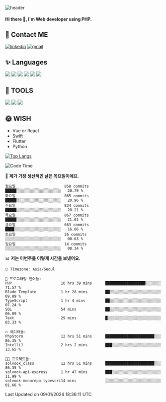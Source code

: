 ![header](https://capsule-render.vercel.app/api?type=waving&color=auto&height=300&section=header&text=Elin&fontSize=90&animation=twinkling)

#### Hi there 👋, I'm <b>Web developer</b> using PHP. ####

<!--
- 🔭 I’m currently working on Uniwill
- 🌱 I’m currently learning Vue or React or Python.
-->

<!---#### I am PHP developer --->

## 💌 Contact ME ###
[<img src='https://img.shields.io/badge/-EunjiKo-%230A66C2?style=flat-square&logo=LinkedIn&logoColor=white' alt='linkedin'>](https://www.linkedin.com/in/https://www.linkedin.com/in/eunji-ko-00a907164//)  [<img src='https://img.shields.io/badge/-einee214%40gmail.com-%23EA4335?style=flat-square&logo=Gmail&logoColor=white' alt='gmail'>](einee214@gmail.com)  


## ✨ Languages
<img src='https://img.shields.io/badge/-PHP-%23777BB4?style=for-the-badge&logo=PHP&logoColor=white'> <img src='https://img.shields.io/badge/-Laravel-%23FF2D20?style=for-the-badge&logo=Laravel&logoColor=white'> <img src='https://img.shields.io/badge/Jquery-%230769AD?style=for-the-badge&logo=Jquery&logoColor=white'> <img src='https://img.shields.io/badge/CSS3-%231572B6?style=for-the-badge&logo=CSS3&logoColor=white'> <img src='https://img.shields.io/badge/Bootstrap-%237952B3?style=for-the-badge&logo=Bootstrap&logoColor=white' > <img src='https://img.shields.io/badge/MySQL-%234479A1?style=for-the-badge&logo=MySQL&logoColor=white' >

## 🌷 TOOLS
<img src='https://img.shields.io/badge/PHPSTORM-%23000000?style=for-the-badge&logo=PhpStorm&logoColor=white' > <img src='https://img.shields.io/badge/GitLab-%23FCA121?style=for-the-badge&logo=GitLab&logoColor=white' > <img src='https://img.shields.io/badge/GitHub-%23181717?style=for-the-badge&logo=GitHub&logoColor=white'>


## 🌞 WISH
- Vue or React
- Swift
- Flutter
- Python


[![Top Langs](https://github-readme-stats.vercel.app/api/top-langs/?username=ein214&layout=compact)](https://github.com/anuraghazra/github-readme-stats)

<!--START_SECTION:waka-->
![Code Time](http://img.shields.io/badge/Code%20Time-3%2C163%20hrs%2037%20mins-blue)

📅 **제가 가장 생산적인 날은 목요일이에요.** 

```text
월요일                      858 commits         █████░░░░░░░░░░░░░░░░░░░░   20.79 % 
화요일                      865 commits         █████░░░░░░░░░░░░░░░░░░░░   20.96 % 
수요일                      834 commits         █████░░░░░░░░░░░░░░░░░░░░   20.21 % 
목요일                      867 commits         █████░░░░░░░░░░░░░░░░░░░░   21.01 % 
금요일                      663 commits         ████░░░░░░░░░░░░░░░░░░░░░   16.06 % 
토요일                      26 commits          ░░░░░░░░░░░░░░░░░░░░░░░░░   00.63 % 
일요일                      14 commits          ░░░░░░░░░░░░░░░░░░░░░░░░░   00.34 % 
```


📊 **저는 이번주를 이렇게 시간을 보냈어요.** 

```text
🕑︎ Timezone: Asia/Seoul

💬 프로그래밍 언어들: 
PHP                      10 hrs 39 mins      ██████████████████░░░░░░░   71.57 % 
Blade Template           1 hr 28 mins        ██░░░░░░░░░░░░░░░░░░░░░░░   09.89 % 
TypeScript               1 hr 4 mins         ██░░░░░░░░░░░░░░░░░░░░░░░   07.24 % 
SQL                      54 mins             ██░░░░░░░░░░░░░░░░░░░░░░░   06.09 % 
Text                     29 mins             █░░░░░░░░░░░░░░░░░░░░░░░░   03.33 % 

🔥 에디터들: 
PhpStorm                 12 hrs 51 mins      ██████████████████████░░░   86.35 % 
IntelliJ                 2 hrs 2 mins        ███░░░░░░░░░░░░░░░░░░░░░░   13.65 % 

🐱‍💻 프로젝트들: 
solvook_class            12 hrs 51 mins      ██████████████████████░░░   86.35 % 
solvook-api-express      1 hr 47 mins        ███░░░░░░░░░░░░░░░░░░░░░░   11.99 % 
solvook-monorepo-typescri14 mins             ░░░░░░░░░░░░░░░░░░░░░░░░░   01.66 % 
```


 Last Updated on 09/01/2024 18:36:11 UTC
<!--END_SECTION:waka-->

<!---![GitHub stats](https://github-readme-stats.vercel.app/api?username=ein214&show_icons=true&theme=dracula)  --->



